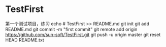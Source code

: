 # TestFirst
第一个测试项目，练习
echo # TestFirst >> README.md
git init
git add README.md
git commit -m "first commit"
git remote add origin https://github.com/sun-soft/TestFirst.git
git push -u origin master
git reset HEAD README.txt
